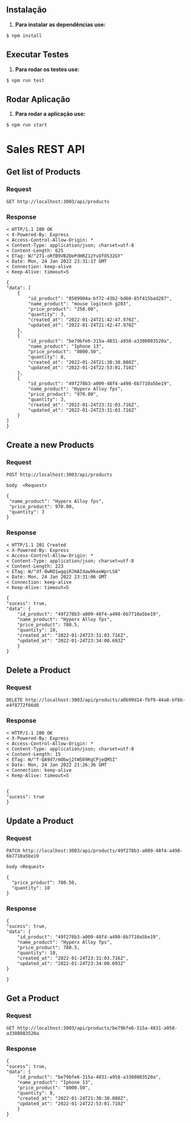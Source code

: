 ```

```

## Instalação

1. **Para instalar as dependências use:**

```sh
$ npm install
```

## Executar Testes

1. **Para rodar os testes use:**

```sh
$ npm run test
```

## Rodar Aplicação

1. **Para rodar a aplicação use:**

```sh
$ npm run start
```

# Sales REST API

## Get list of Products

### Request

`GET http://localhost:3003/api/products`

### Response

    < HTTP/1.1 200 OK
    < X-Powered-By: Express
    < Access-Control-Allow-Origin: *
    < Content-Type: application/json; charset=utf-8
    < Content-Length: 625
    < ETag: W/"271-oRfB9VB2DePdHRZ12YvDfOS32GY"
    < Date: Mon, 24 Jan 2022 23:31:17 GMT
    < Connection: keep-alive
    < Keep-Alive: timeout=5

    {
    "data": [
    	{
    		"id_product": "8509904a-bf72-43b2-bd60-85f415bad287",
    		"name_product": "mouse logitech g203",
    		"price_product": "250.00",
    		"quantity": 3,
    		"created_at": "2022-01-24T21:42:47.970Z",
    		"updated_at": "2022-01-24T21:42:47.970Z"
    	},
    	{
    		"id_product": "be79bfe6-315a-4831-a958-a3308083520a",
    		"name_product": "Iphone 13",
    		"price_product": "8000.50",
    		"quantity": 8,
    		"created_at": "2022-01-24T21:38:30.080Z",
    		"updated_at": "2022-01-24T22:53:01.710Z"
    	},
    	{
    		"id_product": "49f278b3-a009-48f4-a498-6b7710a5be19",
    		"name_product": "Hyperx Alloy fps",
    		"price_product": "970.00",
    		"quantity": 3,
    		"created_at": "2022-01-24T23:31:03.716Z",
    		"updated_at": "2022-01-24T23:31:03.716Z"
    	}
    ]
    }

## Create a new Products

### Request

`POST http://localhost:3003/api/products`

    body  <Request>

    {
     "name_product": "Hyperx Alloy fps",
     "price_product": 970.00,
     "quantity": 3
    }

### Response

    < HTTP/1.1 201 Created
    < X-Powered-By: Express
    < Access-Control-Allow-Origin: *
    < Content-Type: application/json; charset=utf-8
    < Content-Length: 223
    < ETag: W/"df-0wRO1wgqiRJHAIdaw9koeWprLS8"
    < Date: Mon, 24 Jan 2022 23:31:06 GMT
    < Connection: keep-alive
    < Keep-Alive: timeout=5

    {
    "sucess": true,
    "data": {
    	"id_product": "49f278b3-a009-48f4-a498-6b7710a5be19",
    	"name_product": "Hyperx Alloy fps",
    	"price_product": 780.5,
    	"quantity": 10,
    	"created_at": "2022-01-24T23:31:03.716Z",
    	"updated_at": "2022-01-24T23:34:00.693Z"
        }
    }

## Delete a Product

### Request

`DELETE http://localhost:3003/api/products/a0b99d14-fbf9-44a8-bf6b-e4f8772f66d0`

### Response

    < HTTP/1.1 200 OK
    < X-Powered-By: Express
    < Access-Control-Allow-Origin: *
    < Content-Type: application/json; charset=utf-8
    < Content-Length: 15
    < ETag: W/"f-QA9d7/mObwj2tWS69KgCPjeQMSI"
    < Date: Mon, 24 Jan 2022 21:26:36 GMT
    < Connection: keep-alive
    < Keep-Alive: timeout=5


    {
    "sucess": true
    }

## Update a Product

### Request

`PATCH http://localhost:3003/api/products/49f278b3-a009-48f4-a498-6b7710a5be19`

    body <Request>

    {
      "price_product": 780.50,
      "quantity": 10
    }

### Response

    {
    "sucess": true,
    "data": {
    	"id_product": "49f278b3-a009-48f4-a498-6b7710a5be19",
    	"name_product": "Hyperx Alloy fps",
    	"price_product": 780.5,
    	"quantity": 10,
    	"created_at": "2022-01-24T23:31:03.716Z",
    	"updated_at": "2022-01-24T23:34:00.693Z"
    }

    }

## Get a Product

### Request

`GET http://localhost:3003/api/products/be79bfe6-315a-4831-a958-a3308083520a `

### Response

    {
    "sucess": true,
    "data": {
    	"id_product": "be79bfe6-315a-4831-a958-a3308083520a",
    	"name_product": "Iphone 13",
    	"price_product": "8000.50",
    	"quantity": 8,
    	"created_at": "2022-01-24T21:38:30.080Z",
    	"updated_at": "2022-01-24T22:53:01.710Z"
        }
    }
